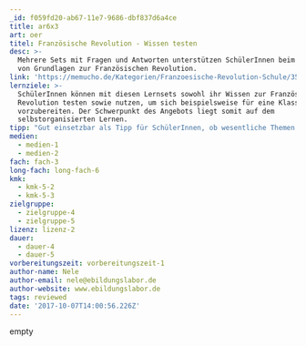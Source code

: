 ```yaml
---
_id: f059fd20-ab67-11e7-9686-dbf837d6a4ce
title: ar6x3
art: oer
titel: Französische Revolution - Wissen testen
desc: >-
  Mehrere Sets mit Fragen und Antworten unterstützen SchülerInnen beim Lernen
  von Grundlagen zur Französischen Revolution.
link: 'https://memucho.de/Kategorien/Franzoesische-Revolution-Schule/353'
lernziele: >-
  SchülerInnen können mit diesen Lernsets sowohl ihr Wissen zur Französischen
  Revolution testen sowie nutzen, um sich beispielsweise für eine Klassenarbeit
  vorzubereiten. Der Schwerpunkt des Angebots liegt somit auf dem
  selbstorganisierten Lernen.
tipp: "Gut einsetzbar als Tipp für SchülerInnen, ob wesentliche Themen verstanden wurden, z.B. in Anschluss an eine Projektarbeit oder ähnliches zu diesem Thema.\r\n\r\nBei jüngeren SuS sollte die Plattform vorher eingeführt sein. Alternativ dazu ist es möglich, die Lerninhalte der Plattform in den eigenen Lehrerblog bzw. Schulwebseite einzubinden. Das würde dann so aussehen (am Beispiel Hauptstädte der EU Länder prüfen:  https://www.netzwerkzeug.org/arbeitsmaterial/wissensquiz-hauptstaedte-der-eu"
medien:
  - medien-1
  - medien-2
fach: fach-3
long-fach: long-fach-6
kmk:
  - kmk-5-2
  - kmk-5-3
zielgruppe:
  - zielgruppe-4
  - zielgruppe-5
lizenz: lizenz-2
dauer:
  - dauer-4
  - dauer-5
vorbereitungszeit: vorbereitungszeit-1
author-name: Nele
author-email: nele@ebildungslabor.de
author-website: www.ebildungslabor.de
tags: reviewed
date: '2017-10-07T14:00:56.226Z'
---
```

empty
